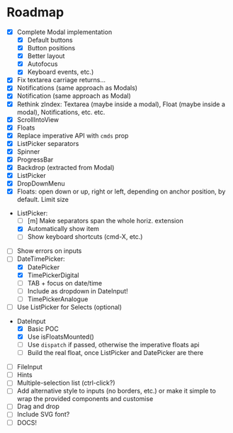 # Roadmap

- [x] Complete Modal implementation
    + [x] Default buttons
    + [x] Button positions
    + [x] Better layout
    + [x] Autofocus
    + [x] Keyboard events, etc.)
- [x] Fix textarea carriage returns...
- [x] Notifications (same approach as Modals)
- [x] Notification (same approach as Modal)
- [x] Rethink zIndex: Textarea (maybe inside a modal), Float (maybe inside a modal), Notifications, etc. etc.
- [x] ScrollIntoView
- [x] Floats
- [x] Replace imperative API with `cmds` prop
- [x] ListPicker separators
- [x] Spinner
- [x] ProgressBar
- [x] Backdrop (extracted from Modal)
- [x] ListPicker
- [x] DropDownMenu
- [x] Floats: open down or up, right or left, depending on anchor position, by default. Limit size
- ListPicker:
    + [ ] [m] Make separators span the whole horiz. extension
    + [x] Automatically show item
    + [ ] Show keyboard shortcuts (cmd-X, etc.)
- [ ] Show errors on inputs
- [ ] DateTimePicker:
    + [x] DatePicker
    + [x] TimePickerDigital
    + [ ] TAB + focus on date/time
    + [ ] Include as dropdown in DateInput!
    + [ ] TimePickerAnalogue
- [ ] Use ListPicker for Selects (optional)
- DateInput
    + [x] Basic POC
    + [x] Use isFloatsMounted()
    + [ ] Use `dispatch` if passed, otherwise the imperative floats api
    + [ ] Build the real float, once ListPicker and DatePicker are there
- [ ] FileInput
- [ ] Hints
- [ ] Multiple-selection list (ctrl-click?)
- [ ] Add alternative style to inputs (no borders, etc.) or make it simple to wrap the provided components and customise
- [ ] Drag and drop
- [ ] Include SVG font?
- [ ] DOCS!
